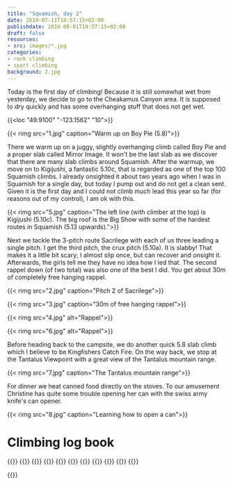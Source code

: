 ```yaml
---
title: "Squamish, day 2"
date: 2019-07-11T18:57:15+02:00
publishdate: 2019-08-01T18:57:15+02:00
draft: false
resources:
- src: images/*.jpg
categories:
- rock climbing
- sport climbing
background: 2.jpg
---
```


Today is the first day of climbing! Because it is still somewhat wet from
yesterday, we decide to go to the Cheakamus Canyon area. It is supposed to dry
quickly and has some overhanging stuff that does not get wet.

<!--more-->
{{<loc "49.9100" "-123.1562" "10">}}

{{< rimg src="1.jpg" caption="Warm up on Boy Pie (5.8)">}}

There we warm up on a juggy, slightly overhanging climb called Boy Pie and
a proper slab called Mirror Image. It won't be the last slab as we discover that
there are many slab climbs around Squamish. After the warmup, we move on to
Kigijushi, a fantastic 5.10c, that is regarded as one of the top 100 Squamish
climbs.  I already onsighted it about two years ago when I was in Squamish for
a single day, but today I pump out and do not get a clean sent. Given it is the
first day and I could not climb much lead this year so far (for reasons out of my
control), I am ok with this.

{{< rimg src="5.jpg" caption="The left line (with climber at the top) is Kigijushi (5.10c). The big roof is the Big Show with some of the hardest routes in Squamish (5.13 upwards).">}}

Next we tackle the 3-pitch route Sacrilege with each of us three leading a
single pitch. I get the third pitch, the crux pitch (5.10a). It is slabby!
That makes it a little bit scary; I almost slip once, but can recover and
onsight it. Afterwards, the girls tell me they have no idea how I led that. The
second rappel down (of two total) was also one of the best I did. You get about
30m of completely free hanging rappel.

{{< rimg src="2.jpg" caption="Pitch 2 of Sacrilege">}}

{{< rimg src="3.jpg" caption="30m of free hanging rappel">}}

{{< rimg src="4.jpg" alt="Rappel">}}

{{< rimg src="6.jpg" alt="Rappel">}}

Before heading back to the campsite, we do another quick 5.8 slab climb which
I believe to be Kingfishers Catch Fire. On the way back, we stop at the Tantalus
Viewpoint with a great view of the Tantalus mountain range.

{{< rimg src="7.jpg" caption="The Tantalus mountain range">}}

For dinner we heat canned food directly on the stoves. To our amusement
Christine has quite some trouble opening her can with the swiss army knife's can
opener.

{{< rimg src="8.jpg" caption="Learning how to open a can">}}


# Climbing log book

{{<climbs>}}
{{<climb name="Boy Pie" style="flash" grade="YDS 5.8">}}
{{<climb name="Mirror Image" style="flash" grade="YDS 5.8">}}
{{<climb name="Kigijushi" style="hangdog" grade="YDS 5.10c">}}
{{<multipitch name="Sacrilege" pitches="3">}}
    {{<climb name="pitch 1" style="toprope" grade="YDS 5.8">}}
    {{<climb name="pitch 2" style="toprope" grade="YDS 5.9">}}
    {{<climb name="pitch 3" style="onsight" grade="YDS 5.10a">}}
{{</multipitch>}}
{{<climb name="Kingfishers Catch Fire" style="flash" grade="YDS 5.8">}}
{{</climbs>}}

{{<nextday>}}
